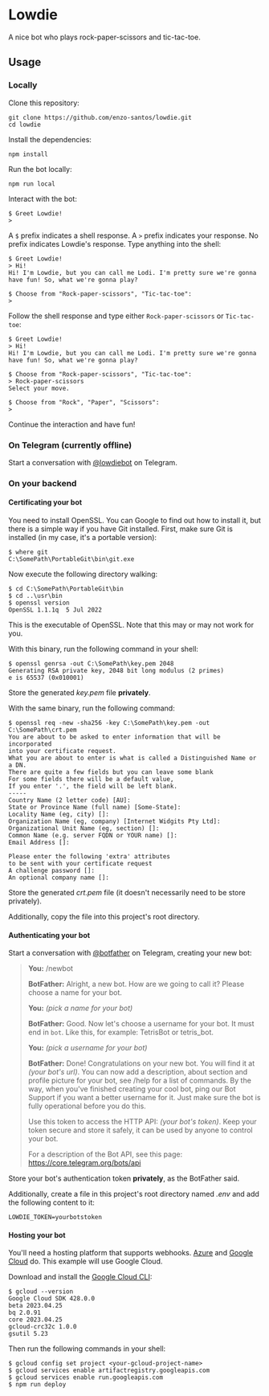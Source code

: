 # Lowdie

A nice bot who plays rock-paper-scissors and tic-tac-toe.
    
## Usage

### Locally

Clone this repository:

```shell
git clone https://github.com/enzo-santos/lowdie.git
cd lowdie
```

Install the dependencies:

```shell
npm install
```

Run the bot locally:

```shell
npm run local
```

Interact with the bot:

```none
$ Greet Lowdie!
>
```

A `$` prefix indicates a shell response. A `>` prefix indicates your response. No prefix indicates Lowdie's response. 
Type anything into the shell:


```none
$ Greet Lowdie!
> Hi!
Hi! I'm Lowdie, but you can call me Lodi. I'm pretty sure we're gonna
have fun! So, what we're gonna play?

$ Choose from "Rock-paper-scissors", "Tic-tac-toe":
>
```

Follow the shell response and type either `Rock-paper-scissors` or `Tic-tac-toe`:

```none
$ Greet Lowdie!
> Hi!
Hi! I'm Lowdie, but you can call me Lodi. I'm pretty sure we're gonna 
have fun! So, what we're gonna play?

$ Choose from "Rock-paper-scissors", "Tic-tac-toe":
> Rock-paper-scissors
Select your move.

$ Choose from "Rock", "Paper", "Scissors":
>
```

Continue the interaction and have fun!

### On Telegram (currently offline)

Start a conversation with [@lowdiebot](https://t.me/lowdiebot) on Telegram.

### On your backend

#### Certificating your bot

You need to install OpenSSL. You can Google to find out how to install it, but there is a simple way if you have Git 
installed. First, make sure Git is installed (in my case, it's a portable version):

```shell
$ where git
C:\SomePath\PortableGit\bin\git.exe
```

Now execute the following directory walking:

```shell
$ cd C:\SomePath\PortableGit\bin
$ cd ..\usr\bin
$ openssl version
OpenSSL 1.1.1q  5 Jul 2022
```

This is the executable of OpenSSL. Note that this may or may not work for you.

With this binary, run the following command in your shell:

```shell
$ openssl genrsa -out C:\SomePath\key.pem 2048
Generating RSA private key, 2048 bit long modulus (2 primes)
e is 65537 (0x010001)
```

Store the generated *key.pem* file **privately**.

With the same binary, run the following command:

```shell
$ openssl req -new -sha256 -key C:\SomePath\key.pem -out C:\SomePath\crt.pem
You are about to be asked to enter information that will be incorporated
into your certificate request.
What you are about to enter is what is called a Distinguished Name or a DN.
There are quite a few fields but you can leave some blank
For some fields there will be a default value,
If you enter '.', the field will be left blank.
-----
Country Name (2 letter code) [AU]:
State or Province Name (full name) [Some-State]:
Locality Name (eg, city) []:
Organization Name (eg, company) [Internet Widgits Pty Ltd]:
Organizational Unit Name (eg, section) []:
Common Name (e.g. server FQDN or YOUR name) []:
Email Address []:

Please enter the following 'extra' attributes
to be sent with your certificate request
A challenge password []:
An optional company name []:
```

Store the generated *crt.pem* file (it doesn't necessarily need to be store privately).

Additionally, copy the file into this project's root directory.

#### Authenticating your bot

Start a conversation with [@botfather](https://t.me/botfather) on Telegram, creating your new bot:

> **You:** /newbot
> 
> **BotFather:** Alright, a new bot. How are we going to call it? Please choose a name for your bot.
> 
> **You:** *(pick a name for your bot)*
> 
> **BotFather:** Good. Now let's choose a username for your bot. It must end in `bot`. Like this, for example: 
> TetrisBot or tetris_bot.
> 
> **You:** *(pick a username for your bot)*
> 
> **BotFather:** Done! Congratulations on your new bot. You will find it at *(your bot's url)*. You can now add a 
> description, about section and profile picture for your bot, see /help for a list of commands. By the way, when you've
> finished creating your cool bot, ping our Bot Support if you want a better username for it. Just make sure the bot is 
> fully operational before you do this. 
> 
> Use this token to access the HTTP API: *(your bot's token)*. Keep your token secure and store it safely, it can be 
> used by anyone to control your bot.
>
> For a description of the Bot API, see this page: https://core.telegram.org/bots/api

Store your bot's authentication token **privately**, as the BotFather said.

Additionally, create a file in this project's root directory named *.env* and add the following content to it:

```dotenv
LOWDIE_TOKEN=yourbotstoken
```

#### Hosting your bot

You'll need a hosting platform that supports webhooks. 
[Azure](https://learn.microsoft.com/en-us/azure/azure-functions/create-first-function-cli-typescript?tabs=azure-cli%2Cbrowser&pivots=nodejs-model-v4#deploy-the-function-project-to-azure)
and 
[Google Cloud](https://cloud.google.com/functions/docs/calling/http#deployment)
do. This example will use Google Cloud.

Download and install the [Google Cloud CLI](https://cloud.google.com/sdk/docs/install): 

```shell
$ gcloud --version
Google Cloud SDK 428.0.0
beta 2023.04.25
bq 2.0.91
core 2023.04.25
gcloud-crc32c 1.0.0
gsutil 5.23
```

Then run the following commands in your shell: 

```shell
$ gcloud config set project <your-gcloud-project-name>
$ gcloud services enable artifactregistry.googleapis.com
$ gcloud services enable run.googleapis.com
$ npm run deploy
```